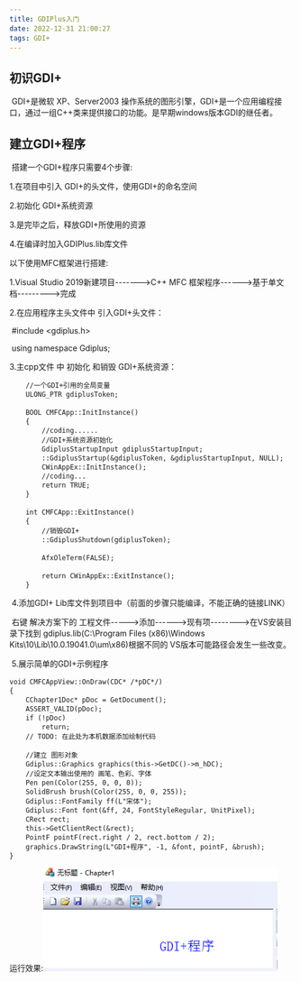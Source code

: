 ```yaml
---
title: GDIPlus入门
date: 2022-12-31 21:00:27
tags: GDI+
---
```


## 初识GDI+

​	GDI+是微软 XP、Server2003 操作系统的图形引擎，GDI+是一个应用编程接口，通过一组C++类来提供接口的功能。是早期windows版本GDI的继任者。



## 建立GDI+程序

​	搭建一个GDI+程序只需要4个步骤:

1.在项目中引入 GDI+的头文件，使用GDI+的命名空间

2.初始化 GDI+系统资源

3.是完毕之后，释放GDI+所使用的资源

4.在编译时加入GDIPlus.lib库文件



以下使用MFC框架进行搭建:

   1.Visual Studio 2019新建项目------->C++ MFC 框架程序------>基于单文档--------->完成

   2.在应用程序主头文件中 引入GDI+头文件：

​		#include <gdiplus.h>

​		using namespace Gdiplus;

   3.主cpp文件 中 初始化 和销毁 GDI+系统资源：

		//一个GDI+引用的全局变量
		ULONG_PTR gdiplusToken;
		
		BOOL CMFCApp::InitInstance()
		{
			//coding......
			//GDI+系统资源初始化
			GdiplusStartupInput gdiplusStartupInput;
			::GdiplusStartup(&gdiplusToken, &gdiplusStartupInput, NULL);
			CWinAppEx::InitInstance();
			//coding...
			return TRUE;
		}
		
		int CMFCApp::ExitInstance()
		{
			//销毁GDI+
			::GdiplusShutdown(gdiplusToken);
		
			AfxOleTerm(FALSE);
	
			return CWinAppEx::ExitInstance();
		}

​		4.添加GDI+ Lib库文件到项目中（前面的步骤只能编译，不能正确的链接LINK）

​			右键 解决方案下的 工程文件----->添加------>现有项-------->在VS安装目录下找到 gdiplus.lib(C:\Program Files (x86)\Windows Kits\10\Lib\10.0.19041.0\um\x86)根据不同的 VS版本可能路径会发生一些改变。



​		5.展示简单的GDI+示例程序

	void CMFCAppView::OnDraw(CDC* /*pDC*/)
	{
		CChapter1Doc* pDoc = GetDocument();
		ASSERT_VALID(pDoc);
		if (!pDoc)
			return;
	    // TODO: 在此处为本机数据添加绘制代码
	
	    //建立 图形对象
	    Gdiplus::Graphics graphics(this->GetDC()->m_hDC);
	    //设定文本输出使用的 画笔、色彩、字体
	    Pen pen(Color(255, 0, 0, 0));
	    SolidBrush brush(Color(255, 0, 0, 255));
	    Gdiplus::FontFamily ff(L"宋体");
	    Gdiplus::Font font(&ff, 24, FontStyleRegular, UnitPixel);
	    CRect rect;
	    this->GetClientRect(&rect);
	    PointF pointF(rect.right / 2, rect.bottom / 2);
	    graphics.DrawString(L"GDI+程序", -1, &font, pointF, &brush);
	}
运行效果:![image-20221231214616182](GDIPlus入门/image-20221231214616182.png)

